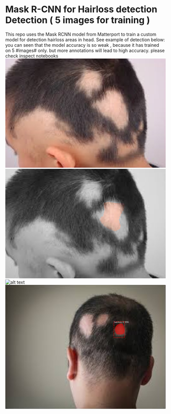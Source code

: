 # Mask R-CNN for Hairloss detection Detection ( 5 images for training )

This repo uses the Mask RCNN model from Matterport to train a custom model for detection hairloss areas in head. See example of detection below:
you can seen that the model accuracy is so weak , because it has trained on 5 #images# only. but more annotations will lead to high accuracy.
please check inspect notebooks
![alt text](https://github.com/mohamedelbeih/Hairloss-Areas-Segmentation/blob/main/results/test_image.jfif)
![alt text](https://github.com/mohamedelbeih/Hairloss-Areas-Segmentation/blob/main/results/splash_test_image.png)
![alt text](https://github.com/mohamedelbeih/Hairloss-Areas-Segmentation/customImages/val/hhh11.jpg)
![alt text](https://github.com/mohamedelbeih/Hairloss-Areas-Segmentation/blob/main/Capture.PNG)




